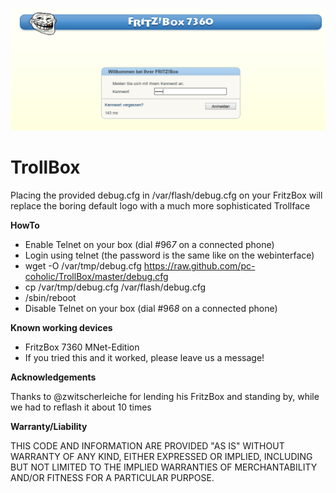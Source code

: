 ![Screenshot](screenshot.png)

TrollBox
===============

Placing the provided debug.cfg in /var/flash/debug.cfg on your FritzBox will replace the boring default logo with a much more sophisticated Trollface

**HowTo**
 * Enable Telnet on your box (dial #96*7* on a connected phone)
 * Login using telnet (the password is the same like on the webinterface)
 * wget -O /var/tmp/debug.cfg https://raw.github.com/pc-coholic/TrollBox/master/debug.cfg
 * cp /var/tmp/debug.cfg /var/flash/debug.cfg
 * /sbin/reboot
 * Disable Telnet on your box (dial #96*8* on a connected phone)
 
**Known working devices**
 * FritzBox 7360 MNet-Edition
 * If you tried this and it worked, please leave us a message!

**Acknowledgements**

Thanks to @zwitscherleiche for lending his FritzBox and standing by, while we had to reflash it about 10 times

**Warranty/Liability**

THIS CODE AND INFORMATION ARE PROVIDED "AS IS" WITHOUT WARRANTY OF ANY KIND, EITHER EXPRESSED OR IMPLIED, INCLUDING BUT NOT LIMITED TO THE IMPLIED WARRANTIES OF MERCHANTABILITY AND/OR FITNESS FOR A PARTICULAR PURPOSE.
